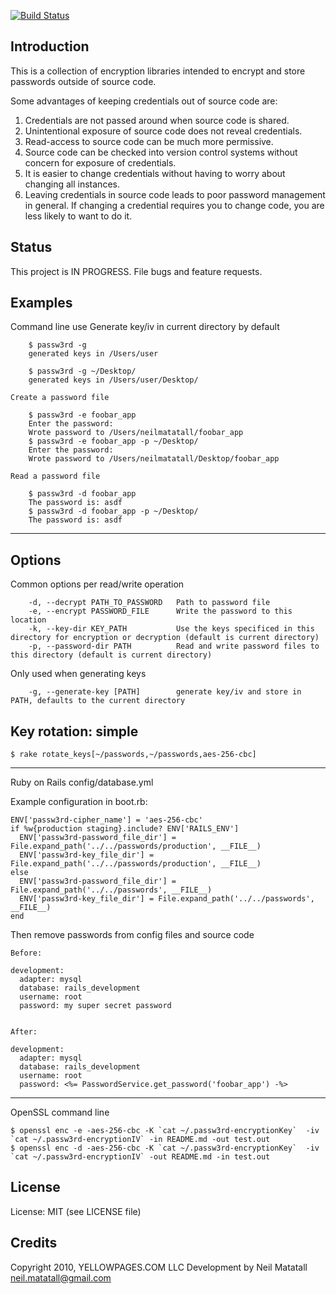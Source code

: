 [![Build Status](https://secure.travis-ci.org/oreoshake/passw3rd.png)](http://travis-ci.org/oreoshake/passw3rd)

Introduction
------------------------------------------------------------------------------

This is a collection of encryption libraries intended to encrypt and store
passwords outside of source code.

Some advantages of keeping credentials out of source code are:

1. Credentials are not passed around when source code is shared.
2. Unintentional exposure of source code does not reveal credentials.
3. Read-access to source code can be much more permissive.
4. Source code can be checked into version control systems without concern
   for exposure of credentials.
5. It is easier to change credentials without having to worry about changing
   all instances.
6. Leaving credentials in source code leads to poor password management in
   general. If changing a credential requires you to change code, you are less
   likely to want to do it.


Status
------------------------------------------------------------------------------

This project is IN PROGRESS. File bugs and feature requests.

Examples
------------------------------------------------------------------------------
Command line use
    Generate key/iv in current directory by default

        $ passw3rd -g
        generated keys in /Users/user

        $ passw3rd -g ~/Desktop/
        generated keys in /Users/user/Desktop/

    Create a password file

        $ passw3rd -e foobar_app
        Enter the password:
        Wrote password to /Users/neilmatatall/foobar_app
        $ passw3rd -e foobar_app -p ~/Desktop/
        Enter the password:
        Wrote password to /Users/neilmatatall/Desktop/foobar_app

    Read a password file

        $ passw3rd -d foobar_app
        The password is: asdf
        $ passw3rd -d foobar_app -p ~/Desktop/
        The password is: asdf
------------------------------------------------------------------------------

Options
------------------------------------------------------------------------------
Common options per read/write operation

        -d, --decrypt PATH_TO_PASSWORD   Path to password file
        -e, --encrypt PASSWORD_FILE      Write the password to this location
        -k, --key-dir KEY_PATH           Use the keys specificed in this directory for encryption or decryption (default is current directory)
        -p, --password-dir PATH          Read and write password files to this directory (default is current directory)

Only used when generating keys

        -g, --generate-key [PATH]        generate key/iv and store in PATH, defaults to the current directory

Key rotation: simple
------------------------------------------------------------------------------

    $ rake rotate_keys[~/passwords,~/passwords,aes-256-cbc]

------------------------------------------------------------------------------
Ruby on Rails config/database.yml

Example configuration in boot.rb:

    ENV['passw3rd-cipher_name'] = 'aes-256-cbc'
    if %w{production staging}.include? ENV['RAILS_ENV']
      ENV['passw3rd-password_file_dir'] = File.expand_path('../../passwords/production', __FILE__)
      ENV['passw3rd-key_file_dir'] = File.expand_path('../../passwords/production', __FILE__)
    else
      ENV['passw3rd-password_file_dir'] = File.expand_path('../../passwords', __FILE__)
      ENV['passw3rd-key_file_dir'] = File.expand_path('../../passwords', __FILE__)
    end

Then remove passwords from config files and source code

    Before:

    development:
      adapter: mysql
      database: rails_development
      username: root
      password: my super secret password


    After:

    development:
      adapter: mysql
      database: rails_development
      username: root
      password: <%= PasswordService.get_password('foobar_app') -%>

------------------------------------------------------------------------------
OpenSSL command line

    $ openssl enc -e -aes-256-cbc -K `cat ~/.passw3rd-encryptionKey`  -iv `cat ~/.passw3rd-encryptionIV` -in README.md -out test.out
    $ openssl enc -d -aes-256-cbc -K `cat ~/.passw3rd-encryptionKey`  -iv `cat ~/.passw3rd-encryptionIV` -out README.md -in test.out


License
------------------------------------------------------------------------------

License: MIT (see LICENSE file)


Credits
------------------------------------------------------------------------------

Copyright 2010, YELLOWPAGES.COM LLC
Development by Neil Matatall <neil.matatall@gmail.com>

